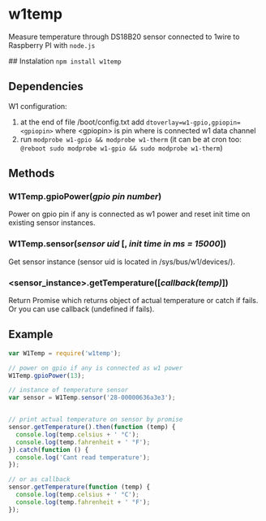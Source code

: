# w1temp
Measure temperature through DS18B20 sensor connected to 1wire to Raspberry PI with `node.js`

## Instalation
`npm install w1temp`

## Dependencies
W1 configuration:

1. at the end of file /boot/config.txt add `dtoverlay=w1-gpio,gpiopin=<gpiopin>` where &lt;gpiopin&gt; is pin where is connected w1 data channel
2. run `modprobe w1-gpio && modprobe w1-therm` (it can be at cron too: `@reboot sudo modprobe w1-gpio && sudo modprobe w1-therm`)

## Methods

### W1Temp.gpioPower(*gpio pin number*)
Power on gpio pin if any is connected as w1 power and reset init time on existing sensor instances.

### W1Temp.sensor(*sensor uid* [, *init time in ms = 15000*])
Get sensor instance (sensor uid is located in /sys/bus/w1/devices/).

### &lt;sensor_instance&gt;.getTemperature([*callback(temp)*])
Return Promise which returns object of actual temperature or catch if fails. Or you can use callback (undefined if fails).

## Example
```javascript
var W1Temp = require('w1temp');

// power on gpio if any is connected as w1 power
W1Temp.gpioPower(13);

// instance of temperature sensor
var sensor = W1Temp.sensor('28-00000636a3e3');


// print actual temperature on sensor by promise
sensor.getTemperature().then(function (temp) {
  console.log(temp.celsius + ' °C');
  console.log(temp.fahrenheit + ' °F');
}).catch(function () {
  console.log('Cant read temperature');
});

// or as callback
sensor.getTemperature(function (temp) {
  console.log(temp.celsius + ' °C');
  console.log(temp.fahrenheit + ' °F');
});
```
